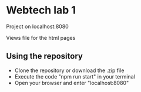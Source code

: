 # Webtech lab 1

Project on localhost:8080

Views file for the html pages

## Using the repository

- Clone the repository or download the .zip file   
- Execute the code "npm run start" in your terminal   
- Open your browser and enter "localhost:8080"
